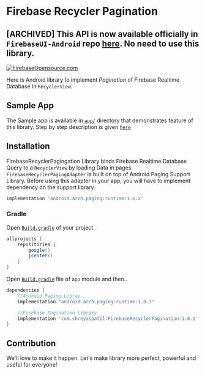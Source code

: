 # **Firebase Recycler Pagination**

## [ARCHIVED] This API is now available officially in `FirebaseUI-Android` repo [here](https://github.com/firebase/FirebaseUI-Android). No need to use this library.

[![FirebaseOpensource.com](https://img.shields.io/badge/Docs-firebaseopensource.com-orange.svg)](
https://firebaseopensource.com/projects/patilshreyas/firebaserecyclerpagination/
)

Here is Android library to implement *Pagination* of Firebase Realtime Database in `RecyclerView`.

## Sample App
The Sample app is available in [`app/`](app) directory that demonstrates feature of this library.
Step by step description is given [`here`](app/README.md)

## Installation
FirebaseRecyclerPagingation Library binds Firebase Realtime Database Query to a `RecyclerView` by loading Data in pages. `FirebaseRecyclerPagingAdapter` is built on top of Android Paging Support Library. Before using this adapter in your app, you will have to implement dependency on the support library.
```groovy
implementation 'android.arch.paging:runtime:1.x.x'
```

### Gradle
Open [`Build.gradle`](build.gradle) of your project.
```groovy
allprojects {
    repositories {
        google()
        jcenter()
    }
}
```
Open [`Build.gradle`](app/build.gradle) file of `app` module and then..
```groovy
dependencies {
    //Android Paging Libray
    implementation "android.arch.paging:runtime:1.0.1"

    //Firebase Pagination Library
    implementation 'com.shreyaspatil:FirebaseRecyclerPagination:1.0.1'
}
```

## Contribution
We'll love to make it happen. Let's make library more perfect, powerful and useful for everyone!
